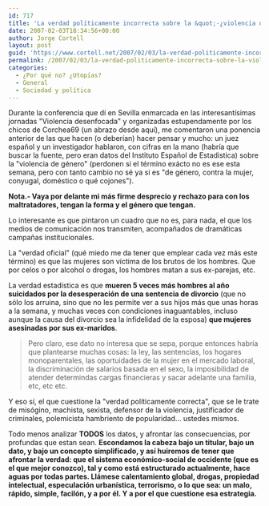 ```yaml
---
id: 717
title: 'La verdad polí­ticamente incorrecta sobre la &quot;-¿violencia de género?&quot;'
date: 2007-02-03T18:34:56+00:00
author: Jorge Cortell
layout: post
guid: 'https://www.cortell.net/2007/02/03/la-verdad-politicamente-incorrecta-sobre-la-%c2%bfviolencia-de-genero/'
permalink: /2007/02/03/la-verdad-politicamente-incorrecta-sobre-la-violencia-de-genero/
categories:
  - ¿Por qué no? ¿Utopías?
  - General
  - Sociedad y polí­tica
---
```

Durante la conferencia que dí­ en Sevilla enmarcada en las interesantí­simas jornadas "Violencia desenfocada" y organizadas estupendamente por los chicos de Corchea69 (un abrazo desde aquí­), me comentaron una ponencia anterior de las que hacen (o deberí­an) hacer pensar y mucho: un juez español y un investigador hablaron, con cifras en la mano (habrí­a que buscar la fuente, pero eran datos del Instituto Español de Estadistica) sobre la "violencia de género" (perdonen si el término exácto no es ese esta semana, pero con tanto cambio no sé ya si es "de género, contra la mujer, conyugal, doméstico o qué cojones").

**Nota.- Vaya por delante mi más firme desprecio y rechazo para con los maltratadores, tengan la forma y el género que tengan.**

Lo interesante es que pintaron un cuadro que no es, para nada, el que los medios de comunicación nos transmiten, acompañados de dramáticas campañas institucionales.

La "verdad oficial" (qué miedo me da tener que emplear cada vez más este término) es que las mujeres son ví­ctima de los brutos de los hombres. Que por celos o por alcohol o drogas, los hombres matan a sus ex-parejas, etc.

La verdad estadí­stica es que **mueren 5 veces más hombres al año suicidados por la desesperación de una sentencia de divorcio** (que no sólo los arruina, sino que no les permite ver a sus hijos más que unas horas a la semana, y muchas veces con condiciones inaguantables, incluso aunque la causa del divorcio sea la infidelidad de la esposa) **que mujeres asesinadas por sus ex-maridos**.

> Pero claro, ese dato no interesa que se sepa, porque entonces habrí­a que plantearse muchas cosas: la ley, las sentencias, los hogares monoparentales, las oportuidades de la mujer en el mercado laboral, la discriminación de salarios basada en el sexo, la imposibilidad de atender determindas cargas financieras y sacar adelante una familia, etc, etc etc.

Y eso sí­, el que cuestione la "verdad polí­ticamente correcta", que se le trate de misógino, machista, sexista, defensor de la violencia, justificador de criminales, polemicista hambriento de popularidad... ustedes mismos.

Todo menos analizar **TODOS** los datos, y afrontar las consecuencias, por profundas que estan sean. **Escondamos la cabeza bajo un titular, bajo un dato, y bajo un concepto simplificado, y así­ huiremos de tener que afrontar la verdad: que el sistema económico-social de occidente (que es el que mejor conozco), tal y como está estructurado actualmente, hace aguas por todas partes. Llámese calentamiento global, drogas, propiedad intelectual, especulación urbaní­stica, terrorismo, o lo que sea: un malo, rápido, simple, facilón, y a por él. Y a por el que cuestione esa estrategia.**